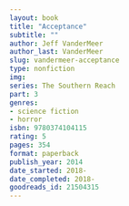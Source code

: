 ```yaml
---
layout: book
title: "Acceptance"
subtitle: ""
author: Jeff VanderMeer
author_last: VanderMeer
slug: vandermeer-acceptance
type: nonfiction
img: 
series: The Southern Reach
part: 3
genres:
- science fiction
- horror
isbn: 9780374104115
rating: 5
pages: 354
format: paperback
publish_year: 2014
date_started: 2018-
date_completed: 2018-
goodreads_id: 21504315
---
```

